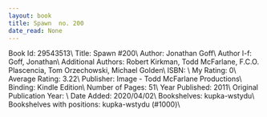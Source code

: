 ```yaml
---
layout: book
title: Spawn  no. 200
date_read: None
---
```


Book Id: 29543513\ 
Title: Spawn #200\ 
Author: Jonathan Goff\ 
Author l-f: Goff, Jonathan\ 
Additional Authors: Robert Kirkman, Todd McFarlane, F.C.O. Plascencia, Tom Orzechowski, Michael Golden\ 
ISBN: \ 
My Rating: 0\ 
Average Rating: 3.22\ 
Publisher: Image - Todd McFarlane Productions\ 
Binding: Kindle Edition\ 
Number of Pages: 51\ 
Year Published: 2011\ 
Original Publication Year: \ 
Date Added: 2020/04/02\ 
Bookshelves: kupka-wstydu\ 
Bookshelves with positions: kupka-wstydu (#1000)\ 

